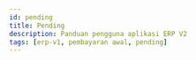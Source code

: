 ```yaml
---
id: pending
title: Pending
description: Panduan pengguna aplikasi ERP V2
tags: [erp-v1, pembayaran awal, pending]
---
```

